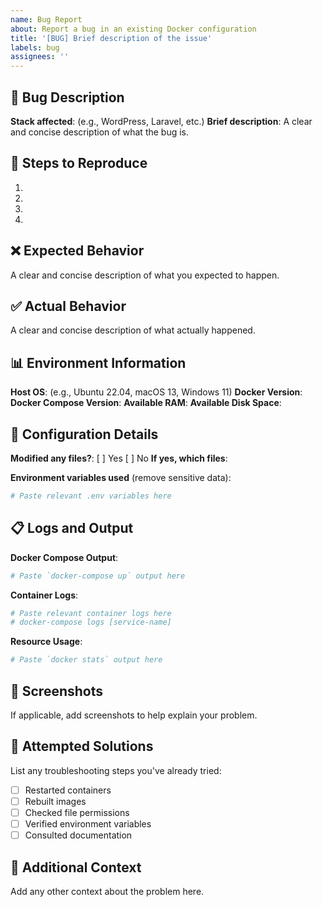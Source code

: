 ```yaml
---
name: Bug Report
about: Report a bug in an existing Docker configuration
title: '[BUG] Brief description of the issue'
labels: bug
assignees: ''
---
```


## 🐛 Bug Description

**Stack affected**: (e.g., WordPress, Laravel, etc.)
**Brief description**: A clear and concise description of what the bug is.

## 🔄 Steps to Reproduce

1. 
2. 
3. 
4. 

## ❌ Expected Behavior

A clear and concise description of what you expected to happen.

## ✅ Actual Behavior

A clear and concise description of what actually happened.

## 📊 Environment Information

**Host OS**: (e.g., Ubuntu 22.04, macOS 13, Windows 11)
**Docker Version**: 
**Docker Compose Version**: 
**Available RAM**: 
**Available Disk Space**: 

## 📝 Configuration Details

**Modified any files?**: [ ] Yes [ ] No
**If yes, which files**: 

**Environment variables used** (remove sensitive data):
```bash
# Paste relevant .env variables here
```

## 📋 Logs and Output

**Docker Compose Output**:
```bash
# Paste `docker-compose up` output here
```

**Container Logs**:
```bash
# Paste relevant container logs here
# docker-compose logs [service-name]
```

**Resource Usage**:
```bash
# Paste `docker stats` output here
```

## 📸 Screenshots

If applicable, add screenshots to help explain your problem.

## 🔧 Attempted Solutions

List any troubleshooting steps you've already tried:
- [ ] Restarted containers
- [ ] Rebuilt images
- [ ] Checked file permissions
- [ ] Verified environment variables
- [ ] Consulted documentation

## 💭 Additional Context

Add any other context about the problem here. 